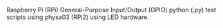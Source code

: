 Raspberry Pi (RPi) General-Purpose Input/Output (GPIO) python (.py) test scripts using physa03 (RPi2) using LED hardware.